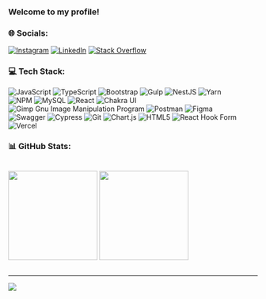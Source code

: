 ### Welcome to my profile!

### 🌐 Socials:
[![Instagram](https://img.shields.io/badge/Instagram-%23E4405F.svg?logo=Instagram&logoColor=white)](https://instagram.com/alan4rocha_) [![LinkedIn](https://img.shields.io/badge/LinkedIn-%230077B5.svg?logo=linkedin&logoColor=white)](https://linkedin.com/in/alana-rodrigues-rocha-4275051b2) [![Stack Overflow](https://img.shields.io/badge/-Stackoverflow-FE7A16?logo=stack-overflow&logoColor=white)](https://stackoverflow.com/users/22459377) 

### 💻 Tech Stack:
![JavaScript](https://img.shields.io/badge/javascript-%23323330.svg?style=for-the-badge&logo=javascript&logoColor=%23F7DF1E) ![TypeScript](https://img.shields.io/badge/typescript-%23007ACC.svg?style=for-the-badge&logo=typescript&logoColor=white) ![Bootstrap](https://img.shields.io/badge/bootstrap-%23563D7C.svg?style=for-the-badge&logo=bootstrap&logoColor=white) ![Gulp](https://img.shields.io/badge/GULP-%23CF4647.svg?style=for-the-badge&logo=gulp&logoColor=white) ![NestJS](https://img.shields.io/badge/nestjs-%23E0234E.svg?style=for-the-badge&logo=nestjs&logoColor=white) ![Yarn](https://img.shields.io/badge/yarn-%232C8EBB.svg?style=for-the-badge&logo=yarn&logoColor=white) <br/> ![NPM](https://img.shields.io/badge/NPM-%23000000.svg?style=for-the-badge&logo=npm&logoColor=white)   ![MySQL](https://img.shields.io/badge/mysql-%2300f.svg?style=for-the-badge&logo=mysql&logoColor=white)  ![React](https://img.shields.io/badge/react-%2320232a.svg?style=for-the-badge&logo=react&logoColor=%2361DAFB) ![Chakra UI](https://img.shields.io/badge/Chakra%20UI-319795.svg?style=for-the-badge&logo=Chakra-UI&logoColor=white) ![Gimp Gnu Image Manipulation Program](https://img.shields.io/badge/Gimp-657D8B?style=for-the-badge&logo=gimp&logoColor=FFFFFF) ![Postman](https://img.shields.io/badge/Postman-FF6C37?style=for-the-badge&logo=postman&logoColor=white)
![Figma](https://img.shields.io/badge/figma-%23F24E1E.svg?style=for-the-badge&logo=figma&logoColor=white) <br>![Swagger](https://img.shields.io/badge/-Swagger-%23Clojure?style=for-the-badge&logo=swagger&logoColor=white) ![Cypress](https://img.shields.io/badge/Cypress-17202C.svg?style=for-the-badge&logo=Cypress&logoColor=white) ![Git](https://img.shields.io/badge/Git-F05032.svg?style=for-the-badge&logo=Git&logoColor=white) ![Chart.js](https://img.shields.io/badge/chart.js-F5788D.svg?style=for-the-badge&logo=chart.js&logoColor=white) ![HTML5](https://img.shields.io/badge/html5-%23E34F26.svg?style=for-the-badge&logo=html5&logoColor=white) ![React Hook Form](https://img.shields.io/badge/React%20Hook%20Form-%23EC5990.svg?style=for-the-badge&logo=reacthookform&logoColor=white) <br/> ![Vercel](https://img.shields.io/badge/Vercel-000000.svg?style=for-the-badge&logo=Vercel&logoColor=white)

### 📊 GitHub Stats:
  <div><br>
    <img align="center" height="180em" src="https://github-readme-stats.vercel.app/api?username=alana-rocha&theme=tokyonight&show_icons=true">
    <img align="center" height="180em" src="https://github-readme-stats.vercel.app/api/top-langs/?username=alana-rocha&layout=compact&theme=tokyonight">
  </div>
  <br>


---
[![](https://visitcount.itsvg.in/api?id=Alana-Rocha&icon=0&color=0)](https://visitcount.itsvg.in)


